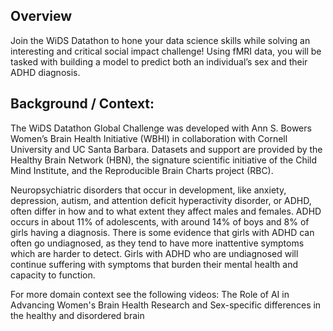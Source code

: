 ## Overview

Join the WiDS Datathon to hone your data science skills while solving an interesting and critical social impact challenge! Using fMRI data, you will be tasked with building a model to predict both an individual’s sex and their ADHD diagnosis.

## Background / Context:

The WiDS Datathon Global Challenge was developed with Ann S. Bowers Women’s Brain Health Initiative (WBHI) in collaboration with Cornell University and UC Santa Barbara. Datasets and support are provided by the Healthy Brain Network (HBN), the signature scientific initiative of the Child Mind Institute, and the Reproducible Brain Charts project (RBC).

Neuropsychiatric disorders that occur in development, like anxiety, depression, autism, and attention deficit hyperactivity disorder, or ADHD, often differ in how and to what extent they affect males and females. ADHD occurs in about 11% of adolescents, with around 14% of boys and 8% of girls having a diagnosis. There is some evidence that girls with ADHD can often go undiagnosed, as they tend to have more inattentive symptoms which are harder to detect. Girls with ADHD who are undiagnosed will continue suffering with symptoms that burden their mental health and capacity to function.

For more domain context see the following videos: The Role of AI in Advancing Women's Brain Health Research and Sex-specific differences in the healthy and disordered brain
